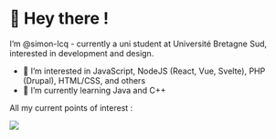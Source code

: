 # 👋 Hey there !
 I’m @simon-lcq - currently a uni student at Université Bretagne Sud, interested in development and design.
- 👀 I’m interested in JavaScript, NodeJS (React, Vue, Svelte), PHP (Drupal), HTML/CSS, and others 
- 🌱 I’m currently learning Java and C++

All my current points of interest :

[![](https://skillicons.dev/icons?i=astro,bash,c,cpp,cloudflare,css,bots,docker,electron,express,figma,git,graphql,html,idea,java,js,latex,linux,md,mongodb,nginx,nodejs,nuxtjs,php,py,r,react,sass,svelte,tailwind,ts,vue)]()
